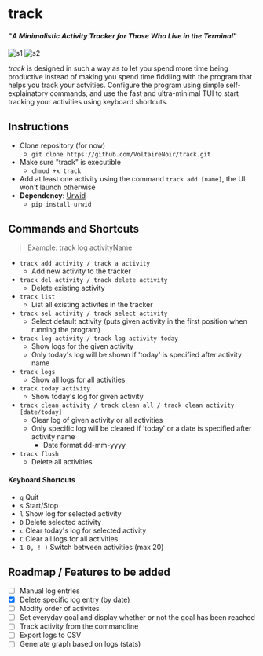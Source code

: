 # track
#### "_A Minimalistic Activity Tracker for Those Who Live in the Terminal_"

![s1](https://github.com/VoltaireNoir/track/blob/main/screenshots/ss1.png)
![s2](https://github.com/VoltaireNoir/track/blob/main/screenshots/ss2.png)

_track_ is designed in such a way as to let you spend more time being productive instead of making you spend time fiddling with the program that helps you track your actvities.
Configure the program using simple self-explainatory commands, and use the fast and ultra-minimal TUI to start tracking your activities using keyboard shortcuts.

## Instructions
- Clone repository (for now)
  - `git clone https://github.com/VoltaireNoir/track.git`
- Make sure "track" is executible
  - `chmod +x track`
- Add at least one activity using the command `track add [name]`, the UI won't launch otherwise
- **Dependency**: [Urwid](https://pypi.org/project/urwid/)
  - `pip install urwid`

## Commands and Shortcuts
> Example: track log activityName
- `track add activity / track a activity`
  - Add new activity to the tracker
- `track del activity / track delete activity`
  - Delete existing activity
- `track list`
  - List all existing activites in the tracker
- `track sel activity / track select activity`
  - Select default activity (puts given activity in the first position when running the program)
- `track log activity / track log activity today`
  - Show logs for the given activity
  - Only today's log will be shown if 'today' is specified after activity name
- `track logs`
  - Show all logs for all activities
- `track today activity`
  - Show today's log for given activity
- `track clean activity / track clean all / track clean activity [date/today]`
  - Clear log of given activity or all activities
  - Only specific log will be cleared if 'today' or a date is specified after activity name
    - Date format dd-mm-yyyy
- `track flush`
  - Delete all activities
#### Keyboard Shortcuts
- `q` Quit
- `s` Start/Stop
- `l` Show log for selected activity
- `D` Delete selected activity
- `c` Clear today's log for selected activity
- `C` Clear all logs for all activities
- `1-0, !-)` Switch between activities (max 20)

## Roadmap / Features to be added
- [ ] Manual log entries
- [x] Delete specific log entry (by date)
- [ ] Modify order of activites
- [ ] Set everyday goal and display whether or not the goal has been reached
- [ ] Track activity from the commandline
- [ ] Export logs to CSV
- [ ] Generate graph based on logs (stats)
